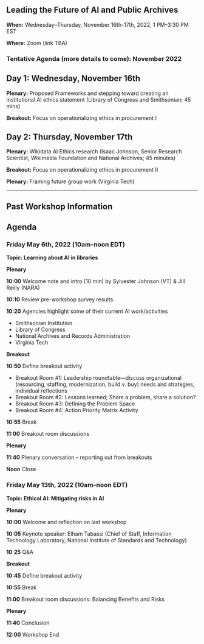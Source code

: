 ## Leading the Future of AI and Public Archives
**When:** Wednesday–Thursday, November 16th-17th, 2022, 1 PM–3:30 PM EST

**Where:** Zoom (link TBA)

### Tentative Agenda (more details to come): November 2022

## Day 1: Wednesday, November 16th 

**Plenary:** Proposed Frameworks and stepping toward creating an institutional AI ethics statement (Library of Congress and Smithsonian; 45 mins)

**Breakout:** Focus on operationalizing ethics in procurement I 


## Day 2: Thursday, November 17th

**Plenary:** Wikidata AI Ethics research (Isaac Johnson, Senior Research Scientist, Wikimedia Foundation and National Archives; 45 minutes)

**Breakout:** Focus on operationalizing ethics in procurement II 

**Plenary:** Framing future group work (Virginia Tech)

***

## Past Workshop Information

## Agenda

### Friday May 6th, 2022 (10am-noon EDT)

**Topic: Learning about AI in libraries**

**Plenary**

  **10:00** Welcome note and intro (10 min) by Sylvester Johnson (VT) & Jill Reilly (NARA)

  **10:10** Review pre-workshop survey results

  **10:20** Agencies highlight some of their current AI work/activities 

  - Smithsonian Institution
  - Library of Congress
  - National Archives and Records Administration
  - Virginia Tech

**Breakout**

  **10:50** Define breakout activity

  - Breakout Room #1: Leadership roundtable—discuss organizational (resourcing, staffing, modernization, build v. buy) needs and strategies, individual reflections
  - Breakout Room #2: Lessons learned; Share a problem, share a solution?
  - Breakout Room #3: Defining the Problem Space 
  - Breakout Room #4: Action Priority Matrix Activity

  **10:55** Break

  **11:00** Breakout room discussions

**Plenary**

  **11:40** Plenary conversation – reporting out from breakouts
  
  **Noon** Close


### Friday May 13th, 2022 (10am-noon EDT)

**Topic: Ethical AI: Mitigating risks in AI**

**Plenary**

 **10:00** Welcome and reflection on last workshop

 **10:05** Keynote speaker: Elham Tabassi (Chief of Staff, Information Technology Laboratory, National Institute of Standards and Technology)

 **10:25** Q&A
 
**Breakout**

 **10:45** Define breakout activity

 **10:55** Break

 **11:00** Breakout room discussions: Balancing Benefits and Risks
 
**Plenary**

 **11:40** Conclusion
 
 **12:00** Workshop End
